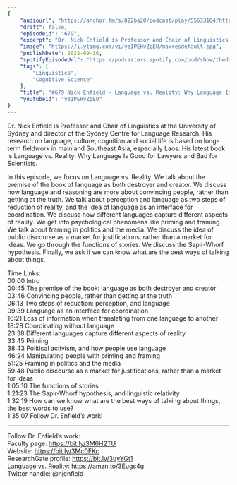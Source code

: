 ```yaml
---
{
	"audiourl": "https://anchor.fm/s/822ba20/podcast/play/55633104/https%3A%2F%2Fd3ctxlq1ktw2nl.cloudfront.net%2Fstaging%2F2022-7-2%2F6f678d88-00fd-6992-0ed8-cc0ea9f49b02.m4a",
	"draft": false,
	"episodeid": "679",
	"excerpt": "Dr. Nick Enfield is Professor and Chair of Linguistics at the University of Sydney and director of the Sydney Centre for Language Research. His research on language, culture, cognition and social life is based on long-term fieldwork in mainland Southeast Asia, especially Laos. His latest book is Language vs. Reality: Why Language Is Good for Lawyers and Bad for Scientists.",
	"image": "https://i.ytimg.com/vi/yzIPEHvZpEU/maxresdefault.jpg",
	"publishDate": 2022-09-16,
	"spotifyEpisodeUrl": "https://podcasters.spotify.com/pod/show/thedissenter/episodes/679-Nick-Enfield---Language-vs--Reality-Why-Language-Is-Good-for-Lawyers-and-Bad-for-Scientists-e1m09og",
	"tags": [
		"Linguistics",
		"Cognitive Science"
	],
	"title": "#679 Nick Enfield - Language vs. Reality: Why Language Is Good for Lawyers and Bad for Scientists",
	"youtubeid": "yzIPEHvZpEU"
}
---
```

Dr. Nick Enfield is Professor and Chair of Linguistics at the University of Sydney and director of the Sydney Centre for Language Research. His research on language, culture, cognition and social life is based on long-term fieldwork in mainland Southeast Asia, especially Laos. His latest book is Language vs. Reality: Why Language Is Good for Lawyers and Bad for Scientists.

In this episode, we focus on Language vs. Reality. We talk about the premise of the book of language as both destroyer and creator. We discuss how language and reasoning are more about convincing people, rather than getting at the truth. We talk about perception and language as two steps of reduction of reality, and the idea of language as an interface for coordination. We discuss how different languages capture different aspects of reality. We get into psychological phenomena like priming and framing. We talk about framing in politics and the media. We discuss the idea of public discourse as a market for justifications, rather than a market for ideas. We go through the functions of stories. We discuss the Sapir-Whorf hypothesis. Finally, we ask if we can know what are the best ways of talking about things.

Time Links:  
<time>00:00</time> Intro  
<time>00:45</time> The premise of the book: language as both destroyer and creator  
<time>03:46</time> Convincing people, rather than getting at the truth  
<time>06:13</time> Two steps of reduction: perception, and language  
<time>09:39</time> Language as an interface for coordination  
<time>16:21</time> Loss of information when translating from one language to another  
<time>18:28</time> Coordinating without language  
<time>23:38</time> Different languages capture different aspects of reality  
<time>33:45</time> Priming  
<time>38:43</time> Political activism, and how people use language  
<time>46:24</time> Manipulating people with priming and framing  
<time>51:25</time> Framing in politics and the media  
<time>59:48</time> Public discourse as a market for justifications, rather than a market for ideas  
<time>1:05:10</time> The functions of stories  
<time>1:21:23</time> The Sapir-Whorf hypothesis, and linguistic relativity  
<time>1:32:19</time> How can we know what are the best ways of talking about things, the best words to use?  
<time>1:35:07</time> Follow Dr. Enfield’s work!

---

Follow Dr. Enfield’s work:  
Faculty page: https://bit.ly/3M6H2TU  
Website: https://bit.ly/3Mc0FKc  
ResearchGate profile: https://bit.ly/3uyYGt1  
Language vs. Reality: https://amzn.to/3Eugs4g  
Twitter handle: @njenfield
